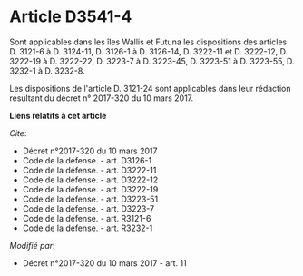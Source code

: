 # Article D3541-4

Sont applicables dans les îles Wallis et Futuna les dispositions des articles D. 3121-6 à D. 3124-11, D. 3126-1 à D. 3126-14,
D. 3222-11 et D. 3222-12, D. 3222-19 à D. 3222-22, D. 3223-7 à D. 3223-45, D. 3223-51 à D. 3223-55, D. 3232-1 à D. 3232-8. 

Les dispositions de l'article D. 3121-24 sont applicables dans leur rédaction résultant du décret n° 2017-320 du 10 mars
2017.

**Liens relatifs à cet article**

_Cite_:

  - Décret n°2017-320 du 10 mars 2017
  - Code de la défense. - art. D3126-1
  - Code de la défense. - art. D3222-11
  - Code de la défense. - art. D3222-12
  - Code de la défense. - art. D3222-19
  - Code de la défense. - art. D3223-51
  - Code de la défense. - art. D3223-7
  - Code de la défense. - art. R3121-6
  - Code de la défense. - art. R3232-1

_Modifié par_:

  - Décret n°2017-320 du 10 mars 2017 - art. 11
